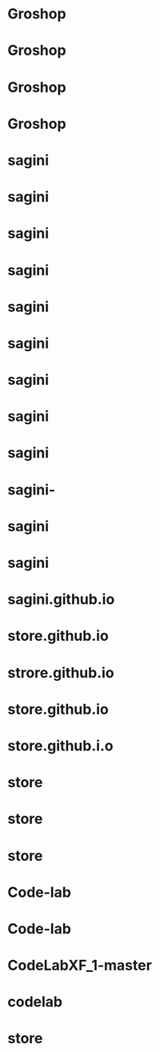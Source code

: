 # Groshop
# Groshop
# Groshop
# Groshop
# sagini
# sagini
# sagini
# sagini
# sagini
# sagini
# sagini
# sagini
# sagini
# sagini-
# sagini
# sagini
# sagini.github.io
# store.github.io
# strore.github.io
# store.github.io
# store.github.i.o
# store
# store
# store
# Code-lab
# Code-lab
# CodeLabXF_1-master
# codelab
# store
